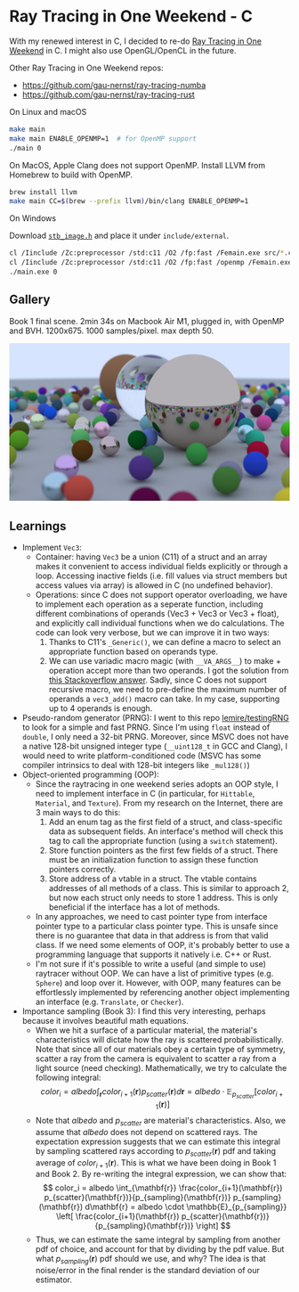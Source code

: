 # Ray Tracing in One Weekend - C

With my renewed interest in C, I decided to re-do [Ray Tracing in One Weekend](https://raytracing.github.io/) in C. I might also use OpenGL/OpenCL in the future.

Other Ray Tracing in One Weekend repos:

- https://github.com/gau-nernst/ray-tracing-numba
- https://github.com/gau-nernst/ray-tracing-rust

On Linux and macOS

```bash
make main
make main ENABLE_OPENMP=1  # for OpenMP support
./main 0
```

On MacOS, Apple Clang does not support OpenMP. Install LLVM from Homebrew to build with OpenMP.

```bash
brew install llvm
make main CC=$(brew --prefix llvm)/bin/clang ENABLE_OPENMP=1
```

On Windows

Download [`stb_image.h`](https://github.com/nothings/stb/blob/master/stb_image.h) and place it under `include/external`.

```bash
cl /Iinclude /Zc:preprocessor /std:c11 /O2 /fp:fast /Femain.exe src/*.c
cl /Iinclude /Zc:preprocessor /std:c11 /O2 /fp:fast /openmp /Femain.exe src/*.c  # for OpenMP support
./main.exe 0
```

## Gallery

Book 1 final scene. 2min 34s on Macbook Air M1, plugged in, with OpenMP and BVH. 1200x675. 1000 samples/pixel. max depth 50.

![Book 1 final scene](images/book1_final.png)

## Learnings

- Implement `Vec3`:
  - Container: having `Vec3` be a union (C11) of a struct and an array makes it convenient to access individual fields explicitly or through a loop. Accessing inactive fields (i.e. fill values via struct members but access values via array) is allowed in C (no undefined behavior).
  - Operations: since C does not support operator overloading, we have to implement each operation as a seperate function, including different combinations of operands (Vec3 + Vec3 or Vec3 + float), and explicitly call individual functions when we do calculations. The code can look very verbose, but we can improve it in two ways:
    1. Thanks to C11's `_Generic()`, we can define a macro to select an appropriate function based on operands type.
    2. We can use variadic macro magic (with `__VA_ARGS__`) to make + operation accept more than two operands. I got the solution from [this Stackoverflow answer](https://stackoverflow.com/a/11763277). Sadly, since C does not support recursive macro, we need to pre-define the maximum number of operands a `vec3_add()` macro can take. In my case, supporting up to 4 operands is enough.
- Pseudo-random generator (PRNG): I went to this repo [lemire/testingRNG](https://github.com/lemire/testingRNG) to look for a simple and fast PRNG. Since I'm using `float` instead of `double`, I only need a 32-bit PRNG. Moreover, since MSVC does not have a native 128-bit unsigned integer type (`__uint128_t` in GCC and Clang), I would need to write platform-conditioned code (MSVC has some compiler intrinsics to deal with 128-bit integers like `_mul128()`)
- Object-oriented programming (OOP):
  - Since the raytracing in one weekend series adopts an OOP style, I need to implement interface in C (in particular, for `Hittable`, `Material`, and `Texture`). From my research on the Internet, there are 3 main ways to do this:
    1. Add an enum tag as the first field of a struct, and class-specific data as subsequent fields. An interface's method will check this tag to call the appropriate function (using a `switch` statement).
    2. Store function pointers as the first few fields of a struct. There must be an initialization function to assign these function pointers correctly.
    3. Store address of a vtable in a struct. The vtable contains addresses of all methods of a class. This is similar to approach 2, but now each struct only needs to store 1 address. This is only beneficial if the interface has a lot of methods.
  - In any approaches, we need to cast pointer type from interface pointer type to a particular class pointer type. This is unsafe since there is no guarantee that data in that address is from that valid class. If we need some elements of OOP, it's probably better to use a programming language that supports it natively i.e. C++ or Rust.
  - I'm not sure if it's possible to write a useful (and simple to use) raytracer without OOP. We can have a list of primitive types (e.g. `Sphere`) and loop over it. However, with OOP, many features can be effortlessly implemented by referencing another object implementing an interface (e.g. `Translate`, or `Checker`).
- Importance sampling (Book 3): I find this very interesting, perhaps because it involves beautiful math equations. 
  - When we hit a surface of a particular material, the material's characteristics will dictate how the ray is scattered probabilistically. Note that since all of our materials obey a certain type of symmetry, scatter a ray from the camera is equivalent to scatter a ray from a light source (need checking). Mathematically, we try to calculate the following integral:
$$ color_i =  albedo \int_{\mathbf{r}} color_{i+1}(\mathbf{r}) p_{scatter}(\mathbf{r}) d\mathbf{r} =  albedo \cdot \mathbb{E}_{p_{scatter}}[color_{i+1}(\mathbf{r})] $$
  - Note that $albedo$ and $p_{scatter}$ are material's characteristics. Also, we assume that $albedo$ does not depend on scattered rays. The expectation expression suggests that we can estimate this integral by sampling scattered rays according to $p_{scatter}(\mathbf{r})$ pdf and taking average of $color_{i+1}(\mathbf{r})$. This is what we have been doing in Book 1 and Book 2. By re-writing the integral expression, we can show that:
$$ color_i =  albedo \int_{\mathbf{r}} \frac{color_{i+1}(\mathbf{r}) p_{scatter}(\mathbf{r})}{p_{sampling}(\mathbf{r})} p_{sampling}(\mathbf{r}) d\mathbf{r} = albedo \cdot \mathbb{E}_{p_{sampling}} \left[ \frac{color_{i+1}(\mathbf{r}) p_{scatter}(\mathbf{r})}{p_{sampling}(\mathbf{r})} \right] $$
  - Thus, we can estimate the same integral by sampling from another pdf of choice, and account for that by dividing by the pdf value. But what $p_{sampling}(\mathbf{r})$ pdf should we use, and why? The idea is that noise/error in the final render is the standard deviation of our estimator.
